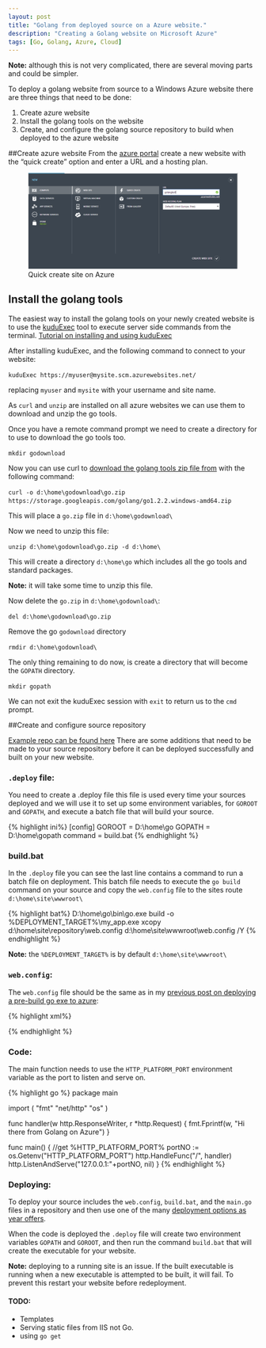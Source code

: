 ```yaml
---
layout: post
title: "Golang from deployed source on a Azure website."
description: "Creating a Golang website on Microsoft Azure"
tags: [Go, Golang, Azure, Cloud]
---
```



**Note:** although this is not very complicated, there are several moving parts and could be simpler.

To deploy a golang website from source to a Windows Azure website there are three things that need to be done:

1. Create azure website
2. Install the golang tools on the website
3. Create, and configure the golang source repository to build when deployed to the azure website

##Create azure website
From the [azure portal](https://manage.windowsazure.com/) create a new website with the “quick create” option and enter a URL and a hosting plan.

<figure>
  <a href="/images/create_site.png"><img src="/images/create_site.png" alt="create Azure site"></a>
  <figcaption>Quick create site on Azure</figcaption>
</figure>

## Install the golang tools
The easiest way to install the golang tools on your newly created website is to use the [kuduExec](https://github.com/projectkudu/KuduExec) tool to execute server side commands from the terminal. [Tutorial on installing and using kuduExec](http://blog.amitapple.com/post/45675601255/azurewebsiteterminal/#.U52wMfldU_Y) 

After installing kuduExec, and the following command to connect to your website:

```kuduExec https://myuser@mysite.scm.azurewebsites.net/```

replacing ```myuser``` and ```mysite``` with your username and site name.

As ```curl``` and ```unzip``` are installed on all azure websites we can use them to download and unzip the go tools.

Once you have a remote command prompt we need to create a directory for to use to download the go tools too.

```mkdir godownload```

Now you can use curl to [download the golang tools zip file from](http://golang.org/dl/) with the following command:

```curl -o d:\home\godownload\go.zip https://storage.googleapis.com/golang/go1.2.2.windows-amd64.zip```

This will place a ```go.zip``` file in ```d:\home\godownload\```

Now we need to unzip this file:

```unzip d:\home\godownload\go.zip -d d:\home\```

This will create a directory ```d:\home\go``` which includes all the go tools and standard packages.

**Note:** it will take some time to unzip this file.

Now delete the ```go.zip``` in ```d:\home\godownload\```:

```del d:\home\godownload\go.zip```

Remove the go ```godownload``` directory

```rmdir d:\home\godownload\```

The only thing remaining to do now, is create a directory that will become the ```GOPATH``` directory.

```mkdir gopath```

We can not exit the kuduExec session with ```exit``` to return us to the ```cmd``` prompt.

##Create and configure source repository

[Example repo can be found here](https://github.com/griffina/golang_azure_example)
There are some additions that need to be made to your source repository before it can be deployed successfully and built on your new website.

### ```.deploy``` file:

You need to create a .deploy file this file is used every time your sources deployed and we will use it to set up some environment variables, for ```GOROOT``` and ```GOPATH```,  and execute a batch file that will build your source.

{% highlight ini%}
[config]
GOROOT =  D:\home\go
GOPATH =  D:\home\gopath
command = build.bat
{% endhighlight %}

### build.bat
In the ```.deploy``` file you can see the last line contains a command to run a batch file on deployment. This batch file needs to execute the ```go build``` command on your source and copy the ```web.config``` file to the sites route ```d:\home\site\wwwroot\```

{% highlight bat%}
D:\home\go\bin\go.exe build -o %DEPLOYMENT_TARGET%\my_app.exe 
xcopy d:\home\site\repository\web.config d:\home\site\wwwroot\web.config /Y
{% endhighlight %}

**Note:** the ```%DEPLOYMENT_TARGET%``` is by default ```d:\home\site\wwwroot\```

### ```web.config```:

The ```web.config``` file should be the same as in my [previous post on deploying a pre-build go exe to azure](/golang-on-azure/):

{% highlight xml%}
<?xml version="1.0" encoding="UTF-8"?>
<configuration>
  <system.webServer>
    <handlers>
      <add name="httpPlatformHandler" path="*" verb="*"
           modules="httpPlatformHandler" resourceType="Unspecified" />
    </handlers>
    <httpPlatform processPath="d:\home\site\wwwroot\my_app.exe">
    </httpPlatform>
  </system.webServer>
</configuration>
{% endhighlight %}

### Code:
The main function needs to use the ```HTTP_PLATFORM_PORT``` environment variable as the port to listen and serve on.

{% highlight go %}
package main

import (
  "fmt"
  "net/http"
  "os"
)

func handler(w http.ResponseWriter, r *http.Request) {
  fmt.Fprintf(w, "Hi there from Golang on Azure")
}

func main() {
  //get %HTTP_PLATFORM_PORT%
  portNO := os.Getenv("HTTP_PLATFORM_PORT")
  http.HandleFunc("/", handler)
  http.ListenAndServe("127.0.0.1:"+portNO, nil)
}
{% endhighlight %}



### Deploying:
To deploy your source includes the ```web.config```, ```build.bat```, and the ```main.go``` files in a repository and then use one of the many [deployment options as year offers](http://azure.microsoft.com/en-us/documentation/articles/web-sites-publish-source-control/).

When the code is deployed the ```.deploy``` file will create two environment variables ```GOPATH``` and ```GOROOT```, and then run the command ```build.bat``` that will create the executable for your website.

**Note:** deploying to a running site is an issue. If the built executable is running when a new executable is attempted to be built, it will fail. To prevent this restart your website before redeployment.


#### TODO:

* Templates
* Serving static files from IIS not Go.
* using ```go get```
